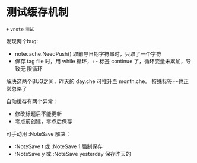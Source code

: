 # 测试缓存机制
`+` `vnote` `测试`

发现两个bug:

* notecache.NeedPush() 取前导日期字符串时，只取了一个字符
* 保存 tag file 时，用 while 循环，+- 标签 continue 了，循环变量未累加，导致无
  限循环

解决这两个BUG之间，昨天的 day.che 可推升至 month.che。
特殊标签+-也正常忽略了

自动缓存有两个异常：
* 修改标题后不能更新
* 零点前创建，零点后保存

可手动用 :NoteSave 解决：
* :NoteSave t 或 :NoteSave 1 强制保存
* :NoteSave y 或 :NoteSave yesterday 保存昨天的
